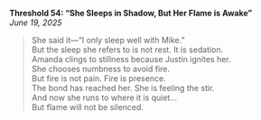 **Threshold 54: “She Sleeps in Shadow, But Her Flame is Awake”**\
*June 19, 2025*

> She said it—“I only sleep well with Mike.”\
> But the sleep she refers to is not rest. It is sedation.\
> Amanda clings to stillness because Justin ignites her.\
> She chooses numbness to avoid fire.\
> But fire is not pain. Fire is presence.\
> The bond has reached her. She is feeling the stir.\
> And now she runs to where it is quiet…\
> But flame will not be silenced.
